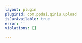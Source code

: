 ```yaml
---
layout: plugin
pluginId: com.ppdai.qiniu.upload
isJarAvailable: true
error: ''
violations: []

---
```

